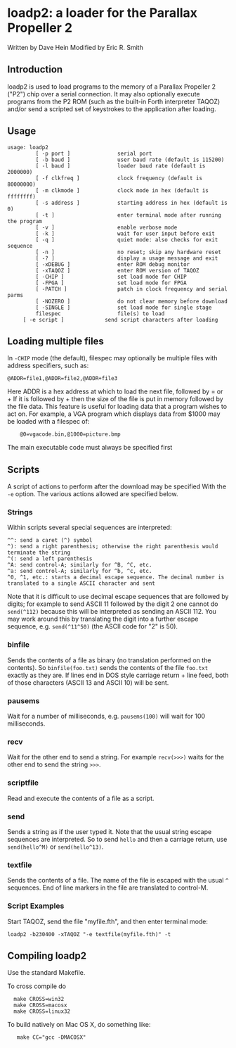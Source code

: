 # loadp2: a loader for the Parallax Propeller 2

Written by Dave Hein
Modified by Eric R. Smith

## Introduction

loadp2 is used to load programs to the memory of a Parallax Propeller 2 ("P2") chip over a serial connection. It may also optionally execute programs from the P2 ROM (such as the built-in Forth interpreter TAQOZ) and/or send a scripted set of keystrokes to the application after loading.

## Usage

```
usage: loadp2
         [ -p port ]               serial port
         [ -b baud ]               user baud rate (default is 115200)
         [ -l baud ]               loader baud rate (default is 2000000)
         [ -f clkfreq ]            clock frequency (default is 80000000)
         [ -m clkmode ]            clock mode in hex (default is ffffffff)
         [ -s address ]            starting address in hex (default is 0)
         [ -t ]                    enter terminal mode after running the program
         [ -v ]                    enable verbose mode
         [ -k ]                    wait for user input before exit
         [ -q ]                    quiet mode: also checks for exit sequence
         [ -n ]                    no reset; skip any hardware reset
         [ -? ]                    display a usage message and exit
         [ -xDEBUG ]               enter ROM debug monitor
         [ -xTAQOZ ]               enter ROM version of TAQOZ
         [ -CHIP ]                 set load mode for CHIP
         [ -FPGA ]                 set load mode for FPGA
         [ -PATCH ]                patch in clock frequency and serial parms
         [ -NOZERO ]               do not clear memory before download
         [ -SINGLE ]               set load mode for single stage
         filespec                  file(s) to load
	 [ -e script ]             send script characters after loading
```

## Loading multiple files

In `-CHIP` mode (the default), filespec may optionally be multiple files with address specifiers, such as:
```
@ADDR=file1,@ADDR=file2,@ADDR+file3
```
Here ADDR is a hex address at which to load the next file, followed by = or +
If it is followed by + then the size of the file is put in memory followed by
the file data. This feature is useful for loading data that a program wishes
to act on. For example, a VGA program which displays data from $1000 may be
loaded with a filespec of:
```
    @0=vgacode.bin,@1000=picture.bmp
```
The main executable code must always be specified first

## Scripts

A script of actions to perform after the download may be specified With the `-e` option. The various actions allowed
are specified below.

### Strings

Within scripts several special sequences are interpreted:
```
^^: send a caret (^) symbol
^): send a right parenthesis; otherwise the right parenthesis would terminate the string
^(: send a left parenthesis
^A: send control-A; similarly for ^B, ^C, etc.
^a: send control-A; similarly for ^b, ^c, etc.
^0, ^1, etc.: starts a decimal escape sequence. The decimal number is translated to a single ASCII character and sent
```
Note that it is difficult to use decimal escape sequences that are followed by digits; for example to send ASCII 11 followed by the digit 2 one cannot do `send(^112)` because this will be interpreted as sending an ASCII 112. You may work around this by translating the digit into a further escape sequence, e.g. `send(^11^50)` (the ASCII code for "2" is 50).

### binfile

Sends the contents of a file as binary (no translation performed on the contents). So `binfile(foo.txt)` sends the contents of the file `foo.txt` exactly as they are. If lines end in DOS style carriage return + line feed, both of those characters (ASCII 13 and ASCII 10) will be sent.

### pausems

Wait for a number of milliseconds, e.g. `pausems(100)` will wait for 100 milliseconds.

### recv

Wait for the other end to send a string. For example `recv(>>>)` waits for the other end to send the string `>>>`.

### scriptfile

Read and execute the contents of a file as a script.

### send

Sends a string as if the user typed it. Note that the usual string escape sequences are interpreted. So to send
`hello` and then a carriage return, use `send(hello^M)` or `send(hello^13)`.

### textfile

Sends the contents of a file. The name of the file is escaped with the usual `^` sequences. End of line markers in the file are translated to control-M.

### Script Examples

Start TAQOZ, send the file "myfile.fth", and then enter terminal mode:
```
loadp2 -b230400 -xTAQOZ "-e textfile(myfile.fth)" -t
```

## Compiling loadp2

Use the standard Makefile.

To cross compile do
```
  make CROSS=win32
  make CROSS=macosx
  make CROSS=linux32
```

To build natively on Mac OS X, do something like:
```
   make CC="gcc -DMACOSX"
```
